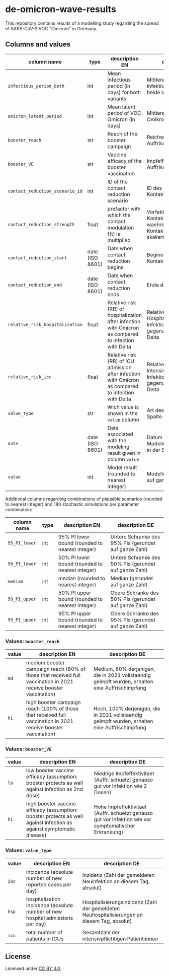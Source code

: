 # de-omicron-wave-results

This repository contains results of a modelling study regarding the spread of SARS-CoV-2 VOC "Omicron" in Germany.

## Columns and values

| column name | type | description EN | description DE |
| -- | -- | -- | -- |
| `infectious_period_both` | int | Mean infectious period (in days) for both variants | Mittlere Infektiositaetsperiode fuer beide Varianten (in Tagen) |
| `omicron_latent_period` | int | Mean latent period of VOC Omicron (in days) | Mittlere Latenzzeit der VOC Omikron (in Tagen) |
| `booster_reach` | str | Reach of the booster campaign | Reichweite der Auffrischkampagne |
| `booster_VE` | str | Vaccine efficacy of the booster vaccination | Impfeffektivitaet der Auffrischimpfung |
| `contact_reduction_scenario_id` | int | ID of the contact reduction scenario | ID des Kontaktreduktionsszenarios |
| `contact_reduction_strength` | float | prefactor with which the contact modulation f(t) is multiplied | Vorfaktor, mit der die Kontaktmodulation f(t) waehrend der Kontaktreduktionsperiode skaliert wird |
| `contact_reduction_start` | date (ISO 8601) | Date when contact reduction begins | Beginn der Kontaktreduktion |
| `contact_reduction_end` | date (ISO 8601) | Date when contact reduction ends | Ende der Kontaktreduktion |
| `relative_risk_hospitalization` | float | Relative risk (RR) of hospitalization after infection with Omicron as compared to infection with Delta | Relatives Risiko (RR) der Hospitalisierung nach Infektion mit Omicron gegenueber Infektion mit Delta |
| `relative_risk_icu` | float | Relative risk (RR) of ICU admission after infection with Omicron as compared to infection with Delta | Relatives Risiko (RR) der Intensivpflichtigkeit nach Infektion mit Omicron gegenueber Infektion mit Delta |
| `value_type` | str | Wich value is shown in the `value` column | Art des Wertes in der Spalte `value` |
| `date`  | date (ISO 8601) | Date associated with the modeling result given in column `value` | Datum assoziiert mit dem Modellergebnis des Wertes in der Spalte `value` |
| `value` | int | Model result (rounded to nearest integer) | Modellergebnis (gerundet auf ganze Zahl) |

Additional columns regarding combinations of plausible scenarios (rounded to nearest integer) and 180 stochastic simulations per parameter combination:

| column name | type | description EN | description DE |
| -- | -- | -- | -- |
| `95_PI_lower` | int | 95% PI lower bound (rounded to nearest integer) | Untere Schranke des 95% PIs (gerundet auf ganze Zahl) |
| `50_PI_lower` | int | 50% PI lower bound (rounded to nearest integer) | Untere Schranke des 50% PIs (gerundet auf ganze Zahl) |
| `median` | int | median (rounded to nearest integer) | Median (gerundet auf ganze Zahl) |
| `50_PI_upper` | int | 50% PI upper bound (rounded to nearest integer) | Obere Schranke des 50% PIs (gerundet auf ganze Zahl) |
| `95_PI_upper` | int | 95% PI upper bound (rounded to nearest integer) | Obere Schranke des 95% PIs (gerundet auf ganze Zahl) |

### Values: `booster_reach`

| value | description EN | description DE |
| -- | -- | -- |
| `md` | medium booster campaign reach (80% of those that received full vaccination in 2021 receive booster vaccination) | Medium, 80% derjenigen, die in 2021 vollstaendig geimpft wurden, erhalten eine Auffrischimpfung |
| `hi` | high booster campaign reach (100% of those that received full vaccination in 2021 receive booster vaccination) | Hoch, 100% derjenigen, die in 2021 vollstaendig geimpft wurden, erhalten eine Auffrischimpfung |


### Values: `booster_VE`

| value | description EN | description DE |
| -- | -- | -- |
| `lo` | low booster vaccine efficacy (assumption: booster protects as well against infection as 2nd dose) | Niedrige Impfeffektivitaet (Auffr. schuetzt genauso gut vor Infektion wie 2 Dosen) |
| `hi` | high booster vaccine efficacy (assumption: booster protects as well against infection as against symptomatic disease) | Hohe Impfeffektivitaet (Auffr. schuetzt genauso gut vor Infektion wie vor symptomatischer Erkrankung) |

### Values: `value_type`

| value | description EN | description DE |
| -- | -- | -- |
| `inc` | incidence (absolute number of new reported cases per day) | Inzidenz (Zahl der gemeldeten Neuinfektion an diesem Tag, absolut) |
| `hsp` | hospitalization incidence (absolute number of new hospital admissions per day) | Hospitalisierungsinzidenz (Zahl der gemeldeten Neuhospitalisierungen an diesem Tag, absolut) |
| `icu` | total number of patients in ICUs | Gesamtzahl der intensivpflichtigen Patient:innen |

## License

Licensed under [CC BY 4.0](https://creativecommons.org/licenses/by/4.0/).
